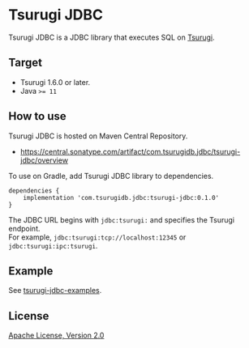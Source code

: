 # Tsurugi JDBC

Tsurugi JDBC is a JDBC library that executes SQL on [Tsurugi](https://github.com/project-tsurugi/tsurugidb).

## Target

* Tsurugi 1.6.0 or later.
* Java `>= 11`

## How to use

Tsurugi JDBC is hosted on Maven Central Repository.

* https://central.sonatype.com/artifact/com.tsurugidb.jdbc/tsurugi-jdbc/overview

To use on Gradle, add Tsurugi JDBC library to dependencies.

```
dependencies {
    implementation 'com.tsurugidb.jdbc:tsurugi-jdbc:0.1.0'
}
```

The JDBC URL begins with `jdbc:tsurugi:` and specifies the Tsurugi endpoint.  
For example, `jdbc:tsurugi:tcp://localhost:12345` or `jdbc:tsurugi:ipc:tsurugi`.

## Example

See [tsurugi-jdbc-examples](modules/tsurugi-jdbc-examples/src/main/java/com/tsurugidb/jdbc/example).

## License

[Apache License, Version 2.0](http://www.apache.org/licenses/LICENSE-2.0)